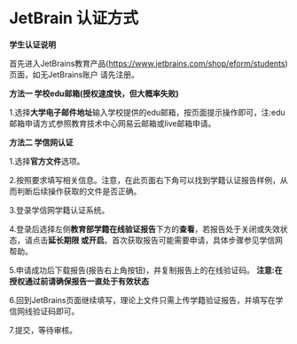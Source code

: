 # JetBrain 认证方式

**学生认证说明**

首先进入JetBrains教育产品(https://www.jetbrains.com/shop/eform/students)页面，如无JetBrains账户 请先注册。

**方法一 学校edu邮箱(授权速度快，但大概率失败)**

 1.选择**大学电子邮件地址**输入学校提供的edu邮箱，按页面提示操作即可，注:edu邮箱申请方式参照教育技术中心网易云邮箱或live邮箱申请。

 **方法二 学信网认证**

1.选择**官方文件**选项。 

2.按照要求填写相关信息。注意，在此页面右下角可以找到学籍认证报告样例，从而判断后续操作获取的文件是否正确。

 3.登录学信网学籍认证系统。

 4.登录后选择左侧**教育部学籍在线验证报告**下方的**查看**，若报告处于关闭或失效状态，请点击**延长期限 或开启**。首次获取报告可能需要申请，具体步骤参见学信网帮助。 

5.申请成功后下载报告(报告右上角按钮)，并复制报告上的在线验证码。 **注意:在授权通过前请确保报告一直处于有效状态** 

6.回到JetBrains页面继续填写，理论上文件只需上传学籍验证报告，并填写在学信网线验证码即可。

7.提交，等待审核。